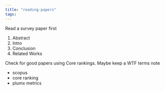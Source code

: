 ```yaml
---
title: "reading-papers"
tags: 
---
```


Read a survey paper first

1. Abstract
2. Intro
3. Conclusion
4. Related Works

Check for good papers using Core rankings. 
Maybe keep a WTF terms note

- scopus
- core ranking
- plumx metrics